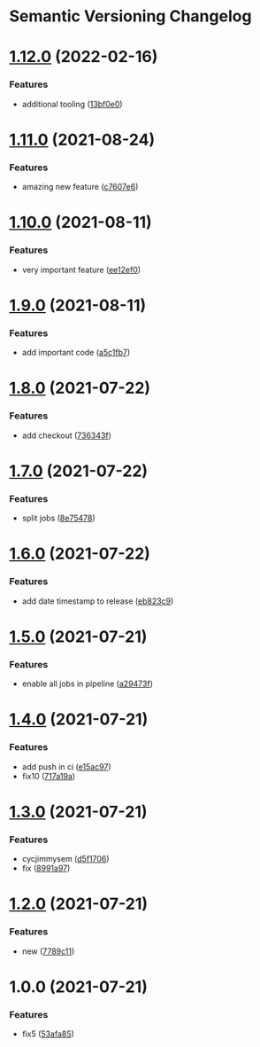 # Semantic Versioning Changelog

# [1.12.0](https://github.com/marck-oemar/tf_toolbox/compare/v1.11.0...v1.12.0) (2022-02-16)


### Features

* additional tooling ([13bf0e0](https://github.com/marck-oemar/tf_toolbox/commit/13bf0e00ecb0b3ec3c2dd15c09767f2de47c7c06))

# [1.11.0](https://github.com/marck-oemar/tf_toolbox/compare/v1.10.0...v1.11.0) (2021-08-24)


### Features

* amazing new feature ([c7607e6](https://github.com/marck-oemar/tf_toolbox/commit/c7607e65ea4fc8be16961640a47a4305b2af6722))

# [1.10.0](https://github.com/marck-oemar/tf_toolbox/compare/v1.9.0...v1.10.0) (2021-08-11)


### Features

* very important feature ([ee12ef0](https://github.com/marck-oemar/tf_toolbox/commit/ee12ef069576e1aa03ecc1ae6fefe66aa97169bd))

# [1.9.0](https://github.com/marck-oemar/tf_toolbox/compare/v1.8.0...v1.9.0) (2021-08-11)


### Features

* add important code ([a5c1fb7](https://github.com/marck-oemar/tf_toolbox/commit/a5c1fb714fc5d26c31d67c91e20e1e0cd5e0bcf6))

# [1.8.0](https://github.com/marck-oemar/tf_toolbox/compare/v1.7.0...v1.8.0) (2021-07-22)


### Features

* add checkout ([736343f](https://github.com/marck-oemar/tf_toolbox/commit/736343fb6a84998f465a657e70e9ab16ab36d67a))

# [1.7.0](https://github.com/marck-oemar/tf_toolbox/compare/v1.6.0...v1.7.0) (2021-07-22)


### Features

* split jobs ([8e75478](https://github.com/marck-oemar/tf_toolbox/commit/8e7547845329b01928b371d8c4097854d5ecb13f))

# [1.6.0](https://github.com/marck-oemar/tf_toolbox/compare/v1.5.0...v1.6.0) (2021-07-22)


### Features

* add date timestamp to release ([eb823c9](https://github.com/marck-oemar/tf_toolbox/commit/eb823c97121d6a9442e51786ab2ad0a0b4aa2e1d))

# [1.5.0](https://github.com/marck-oemar/tf_toolbox/compare/v1.4.0...v1.5.0) (2021-07-21)


### Features

* enable all jobs in pipeline ([a29473f](https://github.com/marck-oemar/tf_toolbox/commit/a29473f6041299faede711ac802f9258d5498796))

# [1.4.0](https://github.com/marck-oemar/tf_toolbox/compare/v1.3.0...v1.4.0) (2021-07-21)


### Features

* add push in ci ([e15ac97](https://github.com/marck-oemar/tf_toolbox/commit/e15ac97e6bd23e390a00bd1fe12bad494505c9f8))
* fix10 ([717a19a](https://github.com/marck-oemar/tf_toolbox/commit/717a19ae0f350a68d41dbddf17350413b9c18568))

# [1.3.0](https://github.com/marck-oemar/tf_toolbox/compare/v1.2.0...v1.3.0) (2021-07-21)


### Features

* cycjimmysem ([d5f1706](https://github.com/marck-oemar/tf_toolbox/commit/d5f17060d031b3ad0731a533c4f3a73ad13f4ca4))
* fix ([8991a97](https://github.com/marck-oemar/tf_toolbox/commit/8991a9744a406d93de33abb59db10e5f7c07b6c3))

# [1.2.0](https://github.com/marck-oemar/tf_toolbox/compare/v1.1.1...v1.2.0) (2021-07-21)


### Features

* new ([7789c11](https://github.com/marck-oemar/tf_toolbox/commit/7789c11ea44ce64655354bf5df7c9cc8ead56a17))

# 1.0.0 (2021-07-21)


### Features

* fix5 ([53afa85](https://github.com/marck-oemar/tf_toolbox/commit/53afa856ae3e9fe4360d34a1c9d439eca3f3ba12))
